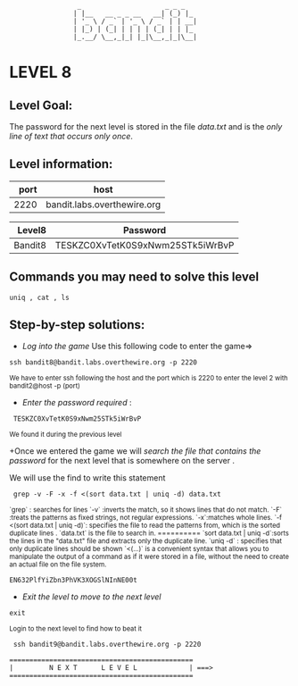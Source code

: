                      _                     _ _ _
                    | |__   __ _ _ __   __| (_) |_
                    | '_ \ / _` | '_ \ / _` | | __|
                    | |_) | (_| | | | | (_| | | |_
                    |_.__/ \__,_|_| |_|\__,_|_|\__|  



# LEVEL 8

## Level Goal:


The password for the next level is stored in the file *data.txt* and is the *only line of text that occurs only once*.

## Level information:

| port |             host               |
|-----:|--------------------------------|
| 2220 |  bandit.labs.overthewire.org   |

| Level8 |    Password                           |
|-------:|---------------------------------------|
| Bandit8|   TESKZC0XvTetK0S9xNwm25STk5iWrBvP    |

## Commands you may need to solve this level

```
uniq , cat , ls 
```

## Step-by-step solutions:

+ *Log into the game* 
 Use this following code to enter the game=>
```
ssh bandit8@bandit.labs.overthewire.org -p 2220
```
<sub>We have to enter ssh following the host and the port which is 2220 to enter the level 2 with bandit2@host -p (port)</sub>

+ *Enter the password required* : 
```
 TESKZC0XvTetK0S9xNwm25STk5iWrBvP
```
<sub>We found it during the previous level</sub>

+Once we entered the game we will *search the file that contains the password* for the next level that is somewhere on the server .


We will use the find to write this statement



``` 
 grep -v -F -x -f <(sort data.txt | uniq -d) data.txt

```
<sub>
`grep` : searches for lines
`-v` :inverts the match, so it shows lines that do not match.
`-F` :treats the patterns as fixed strings, not regular expressions.
`-x`:matches whole lines.
`-f <(sort data.txt | uniq -d)`: specifies the file to read the patterns from, which is the sorted duplicate lines .
`data.txt` is the file to search in.
==========
`sort data.txt | uniq -d`:sorts the lines in the "data.txt" file and extracts only the duplicate line.
 `uniq -d`  :  specifies that only duplicate lines should be shown
`<(...)` is a convenient syntax that allows you to manipulate the output of a command as if it were stored in a file, without the need to create an actual file on the file system.
</sub>
 
```
EN632PlfYiZbn3PhVK3XOGSlNInNE00t
```
+ *Exit the level to move to the next level*
```
exit

```
<sub>Login to the next level to find how to beat it</sub>

```
 ssh bandit9@bandit.labs.overthewire.org -p 2220

```
```
==============================================
|         N E X T      L E V E L             | ===>
==============================================    
```
